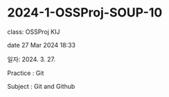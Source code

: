# 2024-1-OSSProj-SOUP-10

class: OSSProj KIJ 

date 27 Mar 2024 18:33

일자: 2024. 3. 27.

Practice : Git

Subject : Git and Github


